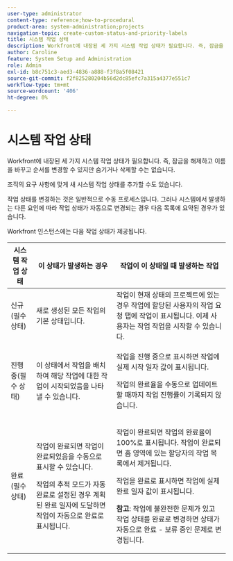```yaml
---
user-type: administrator
content-type: reference;how-to-procedural
product-area: system-administration;projects
navigation-topic: create-custom-status-and-priority-labels
title: 시스템 작업 상태
description: Workfront에 내장된 세 가지 시스템 작업 상태가 필요합니다. 즉, 잠금을 해제하고 이름을 바꾸고 순서를 변경할 수 있지만 숨기거나 삭제할 수는 없습니다. 조직의 요구 사항에 맞게 새 시스템 작업 상태를 추가할 수도 있습니다. 작업 상태 변경은 일반적으로 수동 프로세스이지만 시스템에서 발생하는 다른 요인에 따라 작업 상태가 자동으로 변경되는 경우가 있습니다.
author: Caroline
feature: System Setup and Administration
role: Admin
exl-id: b8c751c3-aed3-4836-a888-f3f8a5f08421
source-git-commit: f2f825280204b56d2dc85efc7a315a4377e551c7
workflow-type: tm+mt
source-wordcount: '406'
ht-degree: 0%

---
```


# 시스템 작업 상태

Workfront에 내장된 세 가지 시스템 작업 상태가 필요합니다. 즉, 잠금을 해제하고 이름을 바꾸고 순서를 변경할 수 있지만 숨기거나 삭제할 수는 없습니다.

조직의 요구 사항에 맞게 새 시스템 작업 상태를 추가할 수도 있습니다.

작업 상태를 변경하는 것은 일반적으로 수동 프로세스입니다. 그러나 시스템에서 발생하는 다른 요인에 따라 작업 상태가 자동으로 변경되는 경우 다음 목록에 요약된 경우가 있습니다.

Workfront 인스턴스에는 다음 작업 상태가 제공됩니다.

<table style="table-layout:auto"> 
 <col> 
 <col> 
 <col> 
 <thead> 
  <tr> 
   <th>시스템 작업 상태</th> 
   <th>이 상태가 발생하는 경우</th> 
   <th>작업이 이 상태일 때 발생하는 작업</th> 
  </tr> 
 </thead> 
 <tbody> 
  <tr> 
   <td>신규(필수 상태)</td> 
   <td>새로 생성된 모든 작업의 기본 상태입니다.</td> 
   <td>작업이 현재 상태의 프로젝트에 있는 경우 작업에 할당된 사용자의 작업 요청 탭에 작업이 표시됩니다. 이제 사용자는 작업 작업을 시작할 수 있습니다.</td> 
  </tr> 
  <tr> 
   <td>진행 중(필수 상태)</td> 
   <td>이 상태에서 작업을 배치하여 해당 작업에 대한 작업이 시작되었음을 나타낼 수 있습니다.</td> 
   <td> <p>작업을 진행 중으로 표시하면 작업에 실제 시작 일자 값이 표시됩니다.</p> <p>작업의 완료율을 수동으로 업데이트할 때까지 작업 진행률이 기록되지 않습니다.</p> </td> 
  </tr> 
  <tr> 
   <td>완료(필수 상태)</td> 
   <td> <p>작업이 완료되면 작업이 완료되었음을 수동으로 표시할 수 있습니다.</p> <p>작업의 추적 모드가 자동 완료로 설정된 경우 계획된 완료 일자에 도달하면 작업이 자동으로 완료로 표시됩니다.</p> </td> 
   <td> <p>작업이 완료되면 작업의 완료율이 100%로 표시됩니다. 작업이 완료되면 홈 영역에 있는 할당자의 작업 목록에서 제거됩니다.</p> <p>작업을 완료로 표시하면 작업에 실제 완료 일자 값이 표시됩니다.</p> <p><b>참고</b>: 작업에 불완전한 문제가 있고 작업 상태를 완료로 변경하면 상태가 자동으로 완료 - 보류 중인 문제로 변경됩니다.</p> </td> 
  </tr> 
 </tbody> 
</table>
